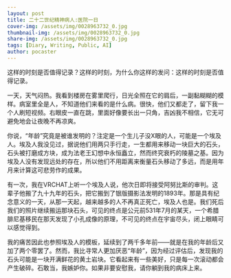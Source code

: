 ```yaml
---
layout: post
title: 二十二世纪精神病人:医院一日
cover-img: /assets/img/0028963732_0.jpg
thumbnail-img: /assets/img/0028963732_0.jpg
share-img: /assets/img/0028963732_0.jpg
tags: [Diary, Writing, Public, AI]
author: pocaster
---
```


这样的时刻是否值得记录？这样的时刻，为什么你这样的发问：这样的时刻是否值得记录。

一天，天气闷热。我看到楼房在雾里爬行，日光全照在它的肩后，一副黏糊糊的模样。病室里全是人，不知道他们来看的是什么病。很快，他们又都走了，留下我一个人刷短视频。右眼皮一直在跳，里面好像要长出一只角，吉凶我不相信，它无可避免地会让夜晚不再凉爽。

你说，“年龄”究竟是被谁发明的？注定是一个生儿子没X眼的人，可能是一个埃及人。埃及人我没见过，据说他们用两只手行走，一生都用来移动一块巨大的石头，石头被打磨成方块，成为法老王幻想中永恒矗立，然而终究衰朽的陵墓之基。因为埃及人没有发现远处的存在，所以他们不用距离来衡量石头移动了多远，而是用年月来计算这可悲劳作的成果。

有一次，我在VRCHAT上听一个埃及人说，他次日即将接受阿努比斯的审判。这辈子他搬了九十九年的石头，把它搬到了银版摄影法发明的1893年。那是具有纪念意义的一天，从那一天起，越来越多的人不再真正死亡，埃及人也是。我们死后我们的照片继续搬运那块石头，可见的终点是公元前531年7月的某天，一个希腊腓尼基移民在那天发现了小孔成像的原理，不可见的终点在宇宙尽头，闭上眼睛可以感觉得到。

我的痛苦因此也参照埃及人的模板，延续到了两千多年前——就是在我的年龄后又加了两个零罢了。然而，我比寻常人更加厌恶“年龄”，因为经过评估后，发现我的石头可能是一块开满鲜花的黄土岩块。它看起来有一些美好，只是每一次滚动都会产生破碎。石敢当，我嫉妒你。如果非要安慰我，请你躺到我的病床上来。




